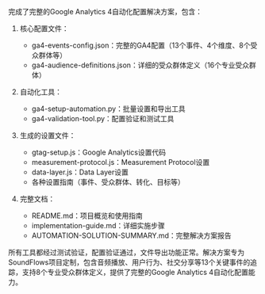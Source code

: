 完成了完整的Google Analytics 4自动化配置解决方案，包含：

1. 核心配置文件：
   - ga4-events-config.json：完整的GA4配置（13个事件、4个维度、8个受众群体等）
   - ga4-audience-definitions.json：详细的受众群体定义（16个专业受众群体）

2. 自动化工具：
   - ga4-setup-automation.py：批量设置和导出工具
   - ga4-validation-tool.py：配置验证和测试工具

3. 生成的设置文件：
   - gtag-setup.js：Google Analytics设置代码
   - measurement-protocol.js：Measurement Protocol设置
   - data-layer.js：Data Layer设置
   - 各种设置指南（事件、受众群体、转化、目标等）

4. 完整文档：
   - README.md：项目概览和使用指南
   - implementation-guide.md：详细实施步骤
   - AUTOMATION-SOLUTION-SUMMARY.md：完整解决方案报告

所有工具都经过测试验证，配置验证通过，文件导出功能正常。解决方案专为SoundFlows项目定制，包含音频播放、用户行为、社交分享等13个关键事件的追踪，支持8个专业受众群体定义，提供了完整的Google Analytics 4自动化配置能力。